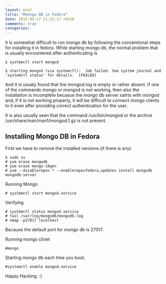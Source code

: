 ```yaml
---
layout: post
title: "Monngo DB in Fedora"
date: 2015-04-17 21:22:17 +0530
comments: true
categories: 
---
```


It is somewhat difficult to run mongo db by following the conventional steps for installing it in fedora. While starting mongo db, the normal problem that is usually encountered after authenticating is 

	$ systemctl start mongod
   
	$ starting mongod (via systemctl):  Job failed. See system journal and 'systemctl status' for details.  [FAILED]

And it is usualy found that the mongod.log is empty or rather absent. If one of the commands mongo or mongod is not working, then also the installation is incomplete becasue the mongo db server satrts with mongod and, if it is not working properly, it will be difficult to connect mongo clients to it even after providing correct authentication for the user.

It is also usually seen that the command /usr/bin/mongod or the archive /usr/share/man/man1/mongod.1.gz is not present.


## Installing Mongo DB in Fedora

First we have to remove the installed versions (if there is any).

	$ sudo su
	# yum erase mongodb
	# yum erase mongo-10gen
	# yum --disablerepo= * --enablerepo=fedora,updates install mongodb mongodb-server


Running Mongo

	# systemctl start mongod.service
  

Verifying 

 	# systemctl status mongod.service
 	# tail /var/log/mongodb/mongodb.log
 	# nmap -p27017 localhost

Because the default port for mongo db is 27017.

Running mongo clinet

 	#mongo

Starting mongo db each time you boot.
 
 	#systemctl enable mongod.service


Happy Hacking. :)
